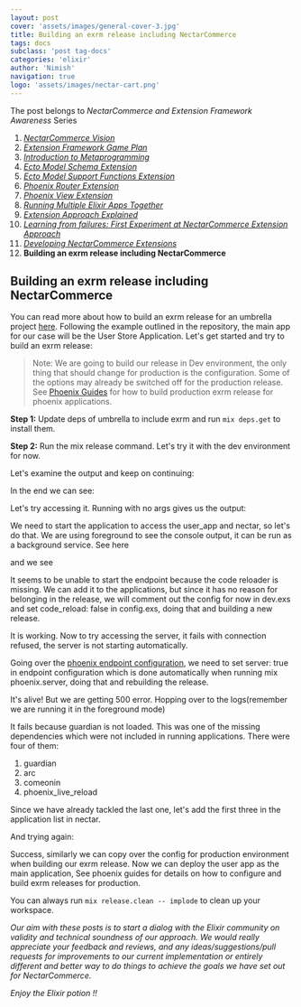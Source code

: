 ```yaml
---
layout: post
cover: 'assets/images/general-cover-3.jpg'
title: Building an exrm release including NectarCommerce
tags: docs
subclass: 'post tag-docs'
categories: 'elixir'
author: 'Nimish'
navigation: true
logo: 'assets/images/nectar-cart.png'
---
```


>
The post belongs to _NectarCommerce and Extension Framework Awareness_ Series
>
1. _[NectarCommerce Vision](http://vinsol.github.io/nectarcommerce/vision)_
1. _[Extension Framework Game Plan](http://vinsol.github.io/nectarcommerce/extension-framework-game-plan)_
1. _[Introduction to Metaprogramming](http://vinsol.github.io/nectarcommerce/intro-to-macros)_
1. _[Ecto Model Schema Extension](http://vinsol.github.io/nectarcommerce/ecto-model-schema-extension)_
1. _[Ecto Model Support Functions Extension](http://vinsol.github.io/nectarcommerce/model-function-extension)_
1. _[Phoenix Router Extension](http://vinsol.github.io/nectarcommerce/phoenix-router-extension)_
1. _[Phoenix View Extension](http://vinsol.github.io/nectarcommerce/phoenix-view-extension)_
1. _[Running Multiple Elixir Apps Together](http://vinsol.github.io/nectarcommerce/running-multiple-apps-in-umbrella-project)_
1. _[Extension Approach Explained](http://vinsol.github.io/nectarcommerce/extension-approach-2)_
1. _[Learning from failures: First Experiment at NectarCommerce Extension Approach](http://vinsol.github.io/nectarcommerce/developing-nectar-extensions-part-1)_
1. _[Developing NectarCommerce Extensions](http://vinsol.github.io/nectarcommerce/developing-nectar-extensions-part-2)_
1. **Building an exrm release including NectarCommerce**

## Building an exrm release including NectarCommerce ##

You can read more about how to build an exrm release for an umbrella project [here](https://github.com/bitwalker/exrm-umbrella-test). Following the example outlined in the repository, the main app for our case will be the User Store Application. Let's get started and try to build an exrm release:

>Note: We are going to build our release in Dev environment, the only thing that should change for production is the configuration. Some of the options may already be switched off for the production release. See [Phoenix Guides](http://www.phoenixframework.org/docs/advanced-deployment) for how to build production exrm release for phoenix applications.

__Step 1:__
Update deps of umbrella to include exrm and run ```mix deps.get``` to install them.

<script src="https://gist.github.com/nimish-mehta/abdd43ddbef18fa7d16a814ee596ebef.js"></script>

__Step 2:__
Run the mix release command. Let's try it with the dev environment for now.

<script src="https://gist.github.com/nimish-mehta/78e2fd282a10e6a3609f7f7b56488abc.js?file=release_command.bash"></script>

Let's examine the output and keep on continuing:

<script src="https://gist.github.com/nimish-mehta/78e2fd282a10e6a3609f7f7b56488abc.js?file=release_command.bash?file=first_try.bash"></script>

In the end we can see:

<script src="https://gist.github.com/nimish-mehta/78e2fd282a10e6a3609f7f7b56488abc.js?file=release_command.bash?file=first_complete.bash"></script>


Let's try accessing it. Running with no args gives us the output:

<script src="https://gist.github.com/nimish-mehta/78e2fd282a10e6a3609f7f7b56488abc.js?file=usage.bash"></script>

We need to start the application to access the user_app and nectar, so let's do that. We are using foreground to see the console output, it can be run as a background service. See here

<script src="https://gist.github.com/nimish-mehta/78e2fd282a10e6a3609f7f7b56488abc.js?file=start.bash"></script>

and we see

<script src="https://gist.github.com/nimish-mehta/78e2fd282a10e6a3609f7f7b56488abc.js?file=first_fail.bash"></script>


It seems to be unable to start the endpoint because the code reloader is missing. We can add  it to the applications, but since it has no reason for belonging in the release, we will comment out the config for now in dev.exs and set code_reload: false in config.exs, doing that and building a new release.


<script src="https://gist.github.com/nimish-mehta/78e2fd282a10e6a3609f7f7b56488abc.js?file=second_fail.bash"></script>

It is working. Now to try accessing the server, it fails with connection refused, the server is not starting automatically.

<script src="https://gist.github.com/nimish-mehta/78e2fd282a10e6a3609f7f7b56488abc.js?file=second_fail_curl.bash"></script>


Going over the [phoenix endpoint configuration](https://hexdocs.pm/phoenix/Phoenix.Endpoint.html), we need to set server: true in endpoint configuration which is done automatically when running mix phoenix.server, doing that and rebuilding the release.

<script src="https://gist.github.com/nimish-mehta/78e2fd282a10e6a3609f7f7b56488abc.js?file=third_fail_curl.bash"></script>

It's alive! But we are getting 500 error. Hopping over to the logs(remember we are running it in the foreground mode)

<script src="https://gist.github.com/nimish-mehta/78e2fd282a10e6a3609f7f7b56488abc.js?file=third_fail.bash"></script>

It fails because guardian is not loaded. This was one of the missing dependencies which were not included in running applications. There were four of them:

1. guardian
2. arc
3. comeonin
4. phoenix_live_reload

Since we have already tackled the last one, let's add the first three in the application list in nectar.

<script src="https://gist.github.com/nimish-mehta/78e2fd282a10e6a3609f7f7b56488abc.js?file=application.ex"></script>

And trying again:

<script src="https://gist.github.com/nimish-mehta/78e2fd282a10e6a3609f7f7b56488abc.js?file=success_curl.bash"></script>

Success, similarly we can copy over the config for production environment when building our exrm release. Now we can deploy the user app as the main application, See phoenix guides for details on how to configure and build exrm releases for production.

You can always run ``` mix release.clean -- implode ``` to clean up your workspace.

>
_Our aim with these posts is to start a dialog with the Elixir community on validity and technical soundness of our approach. We would really appreciate your feedback and reviews, and any ideas/suggestions/pull requests for improvements to our current implementation or entirely different and better way to do things to achieve the goals we have set out for NectarCommerce._

_Enjoy the Elixir potion !!_
